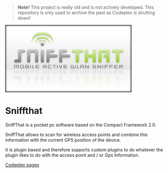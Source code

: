 > **Note!** This project is really old and is not actively developed. This repository is only used to archive the past as Codeplex is shutting down!

![](Home_sniffthat.jpg)
# Sniffthat
SniffThat is a pocket pc software based on the Compact Framework 2.0.
 
SniffThat allows to scan for wireless access points and combine this information with the current GPS position of the device.
 
It is plugin based and therefore supports custom plugins to do whatever the plugin likes to do with the access point and / or Gps Information.

[Codeplex pages](CodeplexDoc/Home.md)